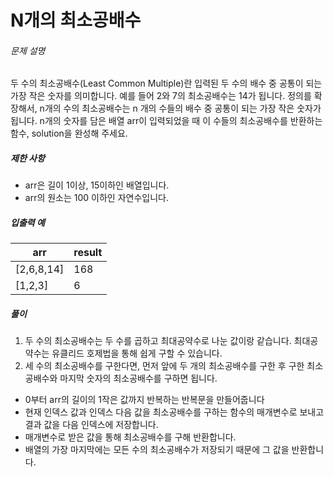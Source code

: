 # N개의 최소공배수
###### 문제 설명

두 수의 최소공배수(Least Common Multiple)란 입력된 두 수의 배수 중 공통이 되는 가장 작은 숫자를 의미합니다. 예를 들어 2와 7의 최소공배수는 14가 됩니다. 정의를 확장해서, n개의 수의 최소공배수는 n 개의 수들의 배수 중 공통이 되는 가장 작은 숫자가 됩니다. n개의 숫자를 담은 배열 arr이 입력되었을 때 이 수들의 최소공배수를 반환하는 함수, solution을 완성해 주세요.

##### 제한 사항

-   arr은 길이 1이상, 15이하인 배열입니다.
-   arr의 원소는 100 이하인 자연수입니다.

##### 입출력 예
|arr|result|
|--|--|
|[2,6,8,14]|168|
|[1,2,3]|6|

##### 풀이
1. 두 수의 최소공배수는 두 수를 곱하고 최대공약수로 나눈 값이랑 같습니다. 최대공약수는 유클리드 호제법을 통해 쉽게 구할 수 있습니다.
2. 세 수의 최소공배수를 구한다면, 먼저 앞에 두 개의 최소공배수를 구한 후 구한 최소공배수와 마지막 숫자의 최소공배수를 구하면 됩니다.
  
- 0부터 arr의 길이의 1작은 값까지 반복하는 반복문을 만들어줍니다
- 현재 인덱스 값과 인덱스 다음 값을 최소공배수를 구하는 함수의 매개변수로 보내고 결과 값을 다음 인덱스에 저장합니다.
- 매개변수로 받은 값을 통해 최소공배수를 구해 반환합니다.
- 배열의 가장 마지막에는 모든 수의 최소공배수가 저장되기 때문에 그 값을 반환합니다.
